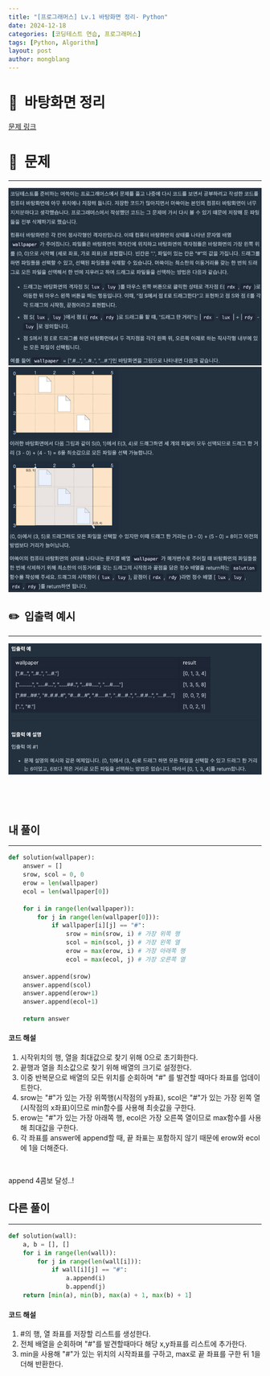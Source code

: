```yaml
---
title: "[프로그래머스] Lv.1 바탕화면 정리- Python"
date: 2024-12-18  
categories: [코딩테스트 연습, 프로그래머스]
tags: [Python, Algorithm]
layout: post
author: mongblang
---
```


# 📌&nbsp; **바탕화면 정리**
[문제 링크](https://school.programmers.co.kr/learn/courses/30/lessons/161990)  

# 📝&nbsp; **문제**
---
![문제](/assets/img/codingtest-post-img/PG161990-1.png)
![문제2](/assets/img/codingtest-post-img/PG161990-2.png) 

## ✏️&nbsp; **입출력 예시**
---
![예시](/assets/img/codingtest-post-img/PG161990-3.png)  


&nbsp;  

&nbsp;   



## **내 풀이**  
--- 

```python
def solution(wallpaper):   
    answer = []
    srow, scol = 0, 0
    erow = len(wallpaper)    
    ecol = len(wallpaper[0]) 

    for i in range(len(wallpaper)):
        for j in range(len(wallpaper[0])):
            if wallpaper[i][j] == "#": 
                srow = min(srow, i) # 가장 위쪽 행
                scol = min(scol, j) # 가장 왼쪽 열
                erow = max(erow, i) # 가장 아래쪽 행
                ecol = max(ecol, j) # 가장 오른쪽 열
    
    answer.append(srow)
    answer.append(scol) 
    answer.append(erow+1) 
    answer.append(ecol+1)
    
    return answer
```

#### **코드 해설**  
1. 시작위치의 행, 열을 최대값으로 찾기 위해 0으로 초기화한다.
2. 끝행과 열을 최소값으로 찾기 위해 배열의 크기로 설정한다. 
3. 이중 반복문으로 배열의 모든 위치를 순회하며 "#" 를 발견할 때마다 좌표를 업데이트한다. 
4. srow는 "#"가 있는 가장 위쪽행(시작점의 y좌표), scol은 "#"가 있는 가장 왼쪽 열(시작점의 x좌표)이므로 min함수를 사용해 최솟값을 구한다.
5. erow는 "#"가 있는 가장 아래쪽 행, ecol은 가장 오른쪽 열이므로 max함수를 사용해 최대값을 구한다. 
6. 각 좌표를 answer에 append할 때, 끝 좌표는 포함하지 않기 때문에 erow와 ecol에 1을 더해준다. 

&nbsp;  

append 4콤보 달성..! 


## **다른 풀이**
---

```python  
def solution(wall):
    a, b = [], []
    for i in range(len(wall)):
        for j in range(len(wall[i])):
            if wall[i][j] == "#":
                a.append(i)
                b.append(j)
    return [min(a), min(b), max(a) + 1, max(b) + 1]
```

#### **코드 해설**
1. #의 행, 열 좌표를 저장할 리스트를 생성한다. 
2. 전체 배열을 순회하며 "#"를 발견할때마다 해당 x,y좌표를 리스트에 추가한다.
3. min을 사용해 "#"가 있는 위치의 시작좌표를 구하고, max로 끝 좌표를 구한 뒤 1을 더해 반환한다.


&nbsp;   
&nbsp;  

